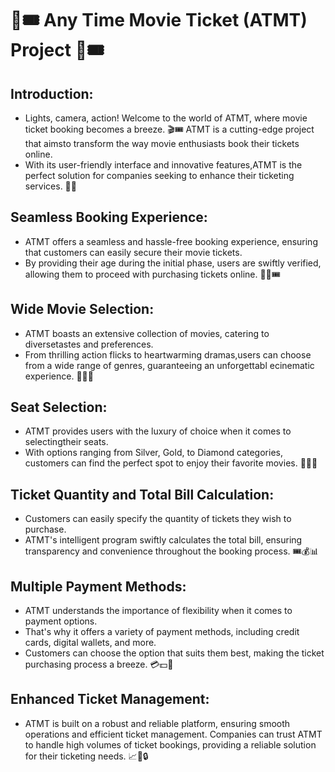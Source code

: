 # 🎥🎟️ Any Time Movie Ticket (ATMT) Project 🎥🎟️

## Introduction:
* Lights, camera, action! Welcome to the world of ATMT, where movie ticket booking becomes a breeze.
🎬🎟️ ATMT is a cutting-edge project that aimsto transform the way movie enthusiasts book their tickets online.
* With its user-friendly interface and innovative features,ATMT is the perfect solution
for companies seeking to enhance their ticketing services. 🚀💡

## Seamless Booking Experience:
* ATMT offers a seamless and hassle-free booking experience,
ensuring that customers can easily secure their movie tickets.
* By providing their age during the initial phase, users are swiftly
verified, allowing them to proceed with purchasing tickets online. 🎫✅🎟️

## Wide Movie Selection:
* ATMT boasts an extensive collection of movies, catering to diversetastes and preferences.
* From thrilling action flicks to heartwarming dramas,users can choose from a wide range of genres,
guaranteeing an unforgettabl ecinematic experience. 🎥🍿🌈

## Seat Selection:
* ATMT provides users with the luxury of choice when it comes to selectingtheir seats.
* With options ranging from Silver, Gold, to Diamond categories,
customers can find the perfect spot to enjoy their favorite movies. 💺💎🎉

## Ticket Quantity and Total Bill Calculation:
* Customers can easily specify the quantity of tickets they wish to purchase.
* ATMT's intelligent program swiftly calculates the total bill, ensuring transparency
and convenience throughout the booking process. 🎟️💰📊

## Multiple Payment Methods:
* ATMT understands the importance of flexibility when it comes to payment options.
* That's why it offers a variety of payment methods, including credit cards, digital wallets, and more.
* Customers can choose the option that suits them best, making the ticket purchasing process a breeze. 💳💵💸

## Enhanced Ticket Management:
* ATMT is built on a robust and reliable platform, ensuring smooth operations and
efficient ticket management. Companies can trust ATMT to handle high volumes of ticket bookings,
providing a reliable solution for their ticketing needs. 📈🎫🔒
